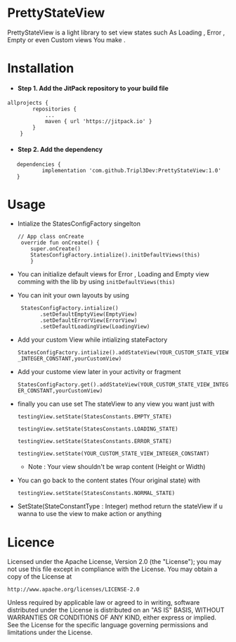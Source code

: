 # PrettyStateView

PrettyStateView is a light library to set view states such As Loading , Error , Empty or even Custom views You make .

# Installation
- #### Step 1. Add the JitPack repository to your build file 



```
allprojects {
		repositories {
			...
			maven { url 'https://jitpack.io' }
		}
	}
 ```
 
- #### Step 2. Add the dependency
 ```
 	dependencies {
	        implementation 'com.github.Tripl3Dev:PrettyStateView:1.0'
	}
  ```
  
  
  # Usage 
-  Intialize the  StatesConfigFactory singelton 
 
    ```
    // App class onCreate
     override fun onCreate() {
        super.onCreate()
        StatesConfigFactory.intialize().initDefaultViews(this)
        }
    ```
- You can initialize default views for Error , Loading and Empty view comming with the lib 
  by using   ```initDefaultViews(this)```

- You can init your own layouts by using 
     ```
      StatesConfigFactory.intialize()
            .setDefaultEmptyView(EmptyView)
            .setDefaultErrorView(ErrorView)
            .setDefaultLoadingView(LoadingView)
     ```
 
 - Add your custom View while intializing stateFactory 
 
     ``` StatesConfigFactory.intialize().addStateView(YOUR_CUSTOM_STATE_VIEW_INTEGER_CONSTANT,yourCustomView) ```

- Add your custome view later in your activity or fragment 

    ```StatesConfigFactory.get().addStateView(YOUR_CUSTOM_STATE_VIEW_INTEGER_CONSTANT,yourCustomView)```

- finally you can use set The stateView to any view you want just with
 
    ```testingView.setState(StatesConstants.EMPTY_STATE)```
    
    ```testingView.setState(StatesConstants.LOADING_STATE)```
    
    ```testingView.setState(StatesConstants.ERROR_STATE)```
    
    ```testingView.setState(YOUR_CUSTOM_STATE_VIEW_INTEGER_CONSTANT)```

    * Note : Your view shouldn't be wrap content (Height or Width)
     

- You can go back to the content states (Your original state) with 
  
    ```testingView.setState(StatesConstants.NORMAL_STATE)```

- SetState(StateConstantType : Integer) method return the stateView  if u wanna to use the view to make action or anything 

# Licence
Licensed under the Apache License, Version 2.0 (the "License");
you may not use this file except in compliance with the License.
You may obtain a copy of the License at

    http://www.apache.org/licenses/LICENSE-2.0

Unless required by applicable law or agreed to in writing, software
distributed under the License is distributed on an "AS IS" BASIS,
WITHOUT WARRANTIES OR CONDITIONS OF ANY KIND, either express or implied.
See the License for the specific language governing permissions and
limitations under the License.
